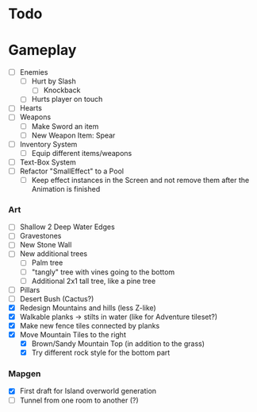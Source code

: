 # Todo

# Gameplay

* [ ] Enemies
  * [ ] Hurt by Slash
    * [ ] Knockback
  * [ ] Hurts player on touch
* [ ] Hearts
* [ ] Weapons
  * [ ] Make Sword an item
  * [ ] New Weapon Item: Spear
* [ ] Inventory System
  * [ ] Equip different items/weapons
* [ ] Text-Box System
* [ ] Refactor "SmallEffect" to a Pool
  * [ ] Keep effect instances in the Screen and not remove them after the Animation is finished

### Art

* [ ] Shallow  2  Deep Water Edges
* [ ] Gravestones
* [ ] New Stone Wall
* [ ] New additional trees
  * [ ] Palm tree
  * [ ] "tangly" tree with vines going to the bottom
  * [ ] Additional 2x1 tall tree, like a pine tree
* [ ] Pillars
* [ ] Desert Bush (Cactus?)
* [x] Redesign Mountains and hills (less Z-like)
* [x] Walkable planks -> stilts in water (like for Adventure tileset?)
* [x] Make new fence tiles connected by planks
* [x] Move Mountain Tiles to the right
  * [x] Brown/Sandy Mountain Top (in addition to the grass)
  * [x] Try different rock style for the bottom part

### Mapgen

* [x] First draft for Island overworld generation
* [ ] Tunnel from one room to another (?)